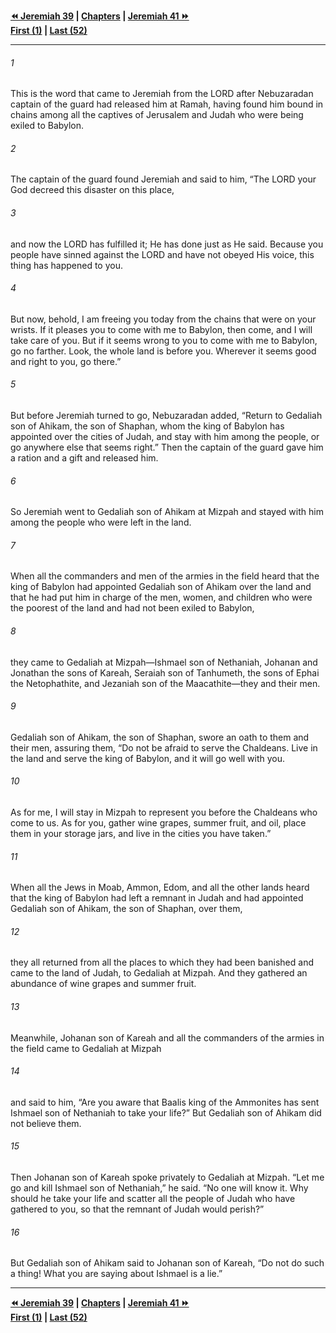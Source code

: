   
**[⏪ Jeremiah 39](./Jeremiah%2039.md) | [Chapters](./_index.md) | [Jeremiah 41 ⏩](./Jeremiah%2041.md)**  
**[First (1)](./Jeremiah%201.md) | [Last (52)](./Jeremiah%2052.md)**  
  
---  
  
###### 1  
This is the word that came to Jeremiah from the LORD after Nebuzaradan captain of the guard had released him at Ramah, having found him bound in chains among all the captives of Jerusalem and Judah who were being exiled to Babylon.  
  
###### 2  
The captain of the guard found Jeremiah and said to him, “The LORD your God decreed this disaster on this place,  
  
###### 3  
and now the LORD has fulfilled it; He has done just as He said. Because you people have sinned against the LORD and have not obeyed His voice, this thing has happened to you.  
  
###### 4  
But now, behold, I am freeing you today from the chains that were on your wrists. If it pleases you to come with me to Babylon, then come, and I will take care of you. But if it seems wrong to you to come with me to Babylon, go no farther. Look, the whole land is before you. Wherever it seems good and right to you, go there.”  
  
###### 5  
But before Jeremiah turned to go, Nebuzaradan added, “Return to Gedaliah son of Ahikam, the son of Shaphan, whom the king of Babylon has appointed over the cities of Judah, and stay with him among the people, or go anywhere else that seems right.” Then the captain of the guard gave him a ration and a gift and released him.  
  
###### 6  
So Jeremiah went to Gedaliah son of Ahikam at Mizpah and stayed with him among the people who were left in the land.  
  
###### 7  
When all the commanders and men of the armies in the field heard that the king of Babylon had appointed Gedaliah son of Ahikam over the land and that he had put him in charge of the men, women, and children who were the poorest of the land and had not been exiled to Babylon,  
  
###### 8  
they came to Gedaliah at Mizpah—Ishmael son of Nethaniah, Johanan and Jonathan the sons of Kareah, Seraiah son of Tanhumeth, the sons of Ephai the Netophathite, and Jezaniah son of the Maacathite—they and their men.  
  
###### 9  
Gedaliah son of Ahikam, the son of Shaphan, swore an oath to them and their men, assuring them, “Do not be afraid to serve the Chaldeans. Live in the land and serve the king of Babylon, and it will go well with you.  
  
###### 10  
As for me, I will stay in Mizpah to represent you before the Chaldeans who come to us. As for you, gather wine grapes, summer fruit, and oil, place them in your storage jars, and live in the cities you have taken.”  
  
###### 11  
When all the Jews in Moab, Ammon, Edom, and all the other lands heard that the king of Babylon had left a remnant in Judah and had appointed Gedaliah son of Ahikam, the son of Shaphan, over them,  
  
###### 12  
they all returned from all the places to which they had been banished and came to the land of Judah, to Gedaliah at Mizpah. And they gathered an abundance of wine grapes and summer fruit.  
  
###### 13  
Meanwhile, Johanan son of Kareah and all the commanders of the armies in the field came to Gedaliah at Mizpah  
  
###### 14  
and said to him, “Are you aware that Baalis king of the Ammonites has sent Ishmael son of Nethaniah to take your life?” But Gedaliah son of Ahikam did not believe them.  
  
###### 15  
Then Johanan son of Kareah spoke privately to Gedaliah at Mizpah. “Let me go and kill Ishmael son of Nethaniah,” he said. “No one will know it. Why should he take your life and scatter all the people of Judah who have gathered to you, so that the remnant of Judah would perish?”  
  
###### 16  
But Gedaliah son of Ahikam said to Johanan son of Kareah, “Do not do such a thing! What you are saying about Ishmael is a lie.”  
  
  
---  
  
**[⏪ Jeremiah 39](./Jeremiah%2039.md) | [Chapters](./_index.md) | [Jeremiah 41 ⏩](./Jeremiah%2041.md)**  
**[First (1)](./Jeremiah%201.md) | [Last (52)](./Jeremiah%2052.md)**  
  
